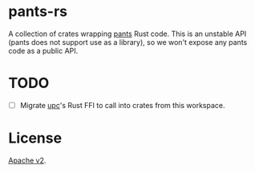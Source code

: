 pants-rs
========

A collection of crates wrapping [pants](https://github.com/pantsbuild/pants) Rust code. This is an unstable API (pants does not support use as a library), so we won't expose any pants code as a public API.

# TODO
- [ ] Migrate [upc](https://github.com/cosmicexplorer/upc)'s Rust FFI to call into crates from this workspace.

# License
[Apache v2](./LICENSE).
